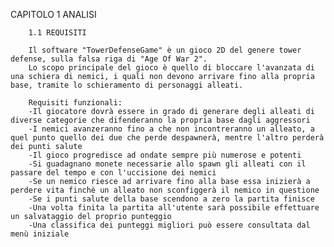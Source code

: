 CAPITOLO 1
    ANALISI

        1.1 REQUISITI

        Il software "TowerDefenseGame" è un gioco 2D del genere tower defense, sulla falsa riga di "Age Of War 2".
        Lo scopo principale del gioco è quello di bloccare l'avanzata di una schiera di nemici, i quali non devono arrivare fino alla propria base, tramite lo schieramento di personaggi alleati.

        Requisiti funzionali:
        -Il giocatore dovrà essere in grado di generare degli alleati di diverse categorie che difenderanno la propria base dagli aggressori
        -I nemici avanzeranno fino a che non incontreranno un alleato, a quel punto quello dei due che perde despawnerà, mentre l'altro perderà dei punti salute
        -Il gioco progredisce ad ondate sempre più numerose e potenti
        -Si guadagnano monete necessarie allo spawn gli alleati con il passare del tempo e con l'uccisione dei nemici
        -Se un nemico riesce ad arrivare fino alla base essa inizierà a perdere vita finchè un alleato non sconfiggerà il nemico in questione
        -Se i punti salute della base scendono a zero la partita finisce
        -Una volta finita la partita all'utente sarà possibile effettuare un salvataggio del proprio punteggio
        -Una classifica dei punteggi migliori può essere consultata dal menù iniziale







        
        



